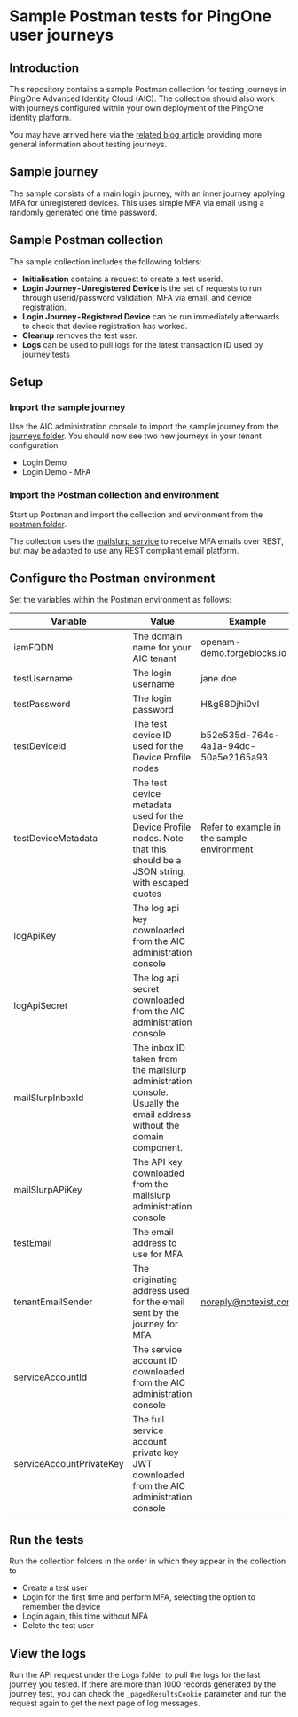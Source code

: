 # Sample Postman tests for PingOne user journeys

## Introduction

This repository contains a sample Postman collection for testing journeys in PingOne Advanced Identity Cloud (AIC). The collection should also work with journeys configured within your own deployment of the PingOne identity platform.

You may have arrived here via the [related blog article](https://medium.com/@christian.brindley/testing-journeys-in-pingone-advanced-identity-cloud-7e7da92c1aaf) providing more general information about testing journeys.

## Sample journey

The sample consists of a main login journey, with an inner journey applying MFA for unregistered devices. This uses simple MFA via email using a randomly generated one time password.

## Sample Postman collection

The sample collection includes the following folders:

- <b>Initialisation</b> contains a request to create a test userid.
- <b>Login Journey - Unregistered Device</b> is the set of requests to run through userid/password validation, MFA via email, and device registration.
- <b>Login Journey - Registered Device</b> can be run immediately afterwards to check that device registration has worked.
- <b>Cleanup</b> removes the test user.
- <b>Logs</b> can be used to pull logs for the latest transaction ID used by journey tests

## Setup

### Import the sample journey

Use the AIC administration console to import the sample journey from the [journeys folder](/journeys). You should now see two new journeys in your tenant configuration

- Login Demo
- Login Demo - MFA

### Import the Postman collection and environment

Start up Postman and import the collection and environment from the [postman folder](/postman).

The collection uses the [mailslurp service](mailslurp.com) to receive MFA emails over REST, but may be adapted to use any REST compliant email platform.

## Configure the Postman environment

Set the variables within the Postman environment as follows:

| Variable                 | Value                                                                                                                   | Example                                    |
| ------------------------ | ----------------------------------------------------------------------------------------------------------------------- | ------------------------------------------ |
| iamFQDN                  | The domain name for your AIC tenant                                                                                     | openam-demo.forgeblocks.io                 |
| testUsername             | The login username                                                                                                      | jane.doe                                   |
| testPassword             | The login password                                                                                                      | H&g88Djhi0vI                               |
| testDeviceId             | The test device ID used for the Device Profile nodes                                                                    | b52e535d-764c-4a1a-94dc-50a5e2165a93       |
| testDeviceMetadata       | The test device metadata used for the Device Profile nodes. Note that this should be a JSON string, with escaped quotes | Refer to example in the sample environment |
| logApiKey                | The log api key downloaded from the AIC administration console                                                          |                                            |
| logApiSecret             | The log api secret downloaded from the AIC administration console                                                       |                                            |
| mailSlurpInboxId         | The inbox ID taken from the mailslurp administration console. Usually the email address without the domain component.   |                                            |
| mailSlurpAPiKey          | The API key downloaded from the mailslurp administration console                                                        |                                            |
| testEmail                | The email address to use for MFA                                                                                        |                                            |
| tenantEmailSender        | The originating address used for the email sent by the journey for MFA                                                  | noreply@notexist.com                       |
| serviceAccountId         | The service account ID downloaded from the AIC administration console                                                   |                                            |
| serviceAccountPrivateKey | The full service account private key JWT downloaded from the AIC administration console                                 |                                            |

## Run the tests

Run the collection folders in the order in which they appear in the collection to

- Create a test user
- Login for the first time and perform MFA, selecting the option to remember the device
- Login again, this time without MFA
- Delete the test user

## View the logs

Run the API request under the Logs folder to pull the logs for the last journey you tested. If there are more than 1000 records generated by the journey test, you can check the `_pagedResultsCookie` parameter and run the request again to get the next page of log messages.
